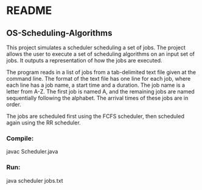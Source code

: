 # README

## OS-Scheduling-Algorithms
This project simulates a scheduler scheduling a set of jobs. The project allows the user to execute a set of scheduling algorithms on an input set of jobs.  It outputs a representation of how the jobs are executed. <br>

The program reads in a list of jobs from a tab-delimited text file given at the command line. The format of the text file has one line for each job, where each line has a job name, a start time and a duration. The job name is a letter from A-Z.
The first job is named A, and the remaining jobs are named sequentially following the alphabet. The arrival times of these jobs are in order.  <br>

The jobs are scheduled first using the FCFS scheduler, then scheduled again using the RR scheduler.  

### Compile:
javac Scheduler.java

### Run:
java scheduler jobs.txt

